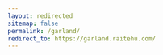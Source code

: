 ```yaml
---
layout: redirected
sitemap: false
permalink: /garland/
redirect_to: https://garland.raitehu.com/
---
```

